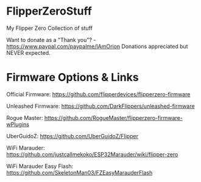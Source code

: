 # FlipperZeroStuff

My Flipper Zero Collection of stuff


Want to donate as a "Thank you"? - https://www.paypal.com/paypalme/IAmOrion
Donations appreciated but NEVER expected.

# Firmware Options & Links

Official Firmware: https://github.com/flipperdevices/flipperzero-firmware

Unleashed Firmware: https://github.com/DarkFlippers/unleashed-firmware

Rogue Master: https://github.com/RogueMaster/flipperzero-firmware-wPlugins

UberGuidoZ: https://github.com/UberGuidoZ/Flipper

WiFi Marauder: https://github.com/justcallmekoko/ESP32Marauder/wiki/flipper-zero

WiFi Marauder Easy Flash: https://github.com/SkeletonMan03/FZEasyMarauderFlash